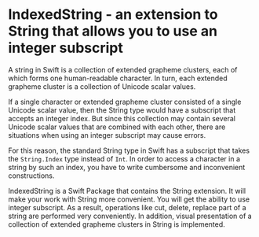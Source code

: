 # IndexedString - an extension to String that allows you to use an integer subscript 

A string in Swift is a collection of extended grapheme clusters, each of which forms one human-readable character. 
In turn, each extended grapheme cluster is a collection of Unicode scalar values.

If a single character or extended grapheme cluster consisted of a single Unicode scalar value, then the String type would have a subscript that accepts an integer index. But since this collection may contain several Unicode scalar values that are combined with each other, there are situations when using an integer subscript may cause errors.

For this reason, the standard String type in Swift has a subscript that takes the `String.Index` type instead of `Int`. In order to access a character in a string by such an index, you have to write cumbersome and inconvenient constructions.

IndexedString is a Swift Package that contains the String extension. It will make your work with String more convenient. You will get the ability to use integer subscript. As a result, operations like cut, delete, replace part of a string are performed very conveniently. In addition, visual presentation of a collection of extended grapheme clusters in String is implemented.
